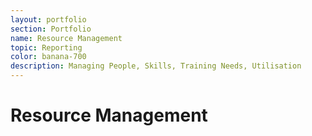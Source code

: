 ```yaml
---
layout: portfolio
section: Portfolio
name: Resource Management
topic: Reporting
color: banana-700
description: Managing People, Skills, Training Needs, Utilisation
---
```


# Resource Management
